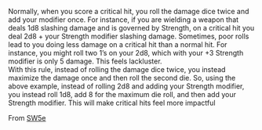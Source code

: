 Normally, when you score a critical hit, you roll the damage dice twice and add your modifier once. For instance, if you are wielding a weapon that deals 1d8 slashing damage and is governed by Strength, on a critical hit you deal 2d8 + your Strength modifier slashing damage. Sometimes, poor rolls lead to you doing less damage on a critical hit than a normal hit. For instance, you might roll two 1’s on your 2d8, which with your +3 Strength modifier is only 5 damage. This feels lackluster.  
With this rule, instead of rolling the damage dice twice, you instead maximize the damage once and then roll the second die. So, using the above example, instead of rolling 2d8 and adding your Strength modifier, you instead roll 1d8, add 8 for the maximum die roll, and then add your Strength modifier. This will make critical hits feel more impactful

From [SW5e](https://sw5e.com/rules/variantRules/Crueler%20Criticals)